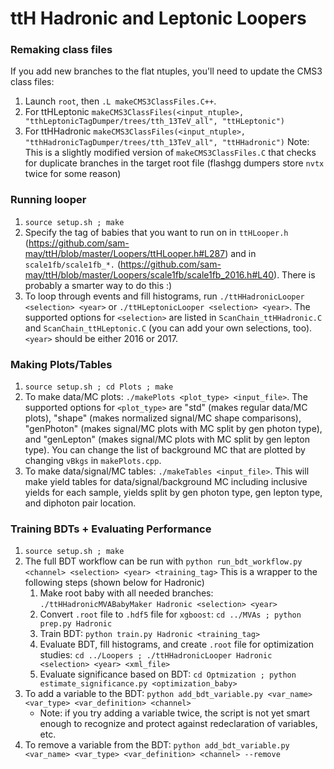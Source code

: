 # ttH Hadronic and Leptonic Loopers

### Remaking class files
If you add new branches to the flat ntuples, you'll need to update the CMS3 class files:
1. Launch `root`, then `.L makeCMS3ClassFiles.C++`.
2. For ttHLeptonic `makeCMS3ClassFiles(<input_ntuple>, "tthLeptonicTagDumper/trees/tth_13TeV_all", "ttHLeptonic")`
3. For ttHHadronic `makeCMS3ClassFiles(<input_ntuple>, "tthHadronicTagDumper/trees/tth_13TeV_all", "ttHHadronic")`
Note: This is a slightly modified version of `makeCMS3ClassFiles.C` that checks for duplicate branches in the target root file (flashgg dumpers store `nvtx` twice for some reason)

### Running looper
1. `source setup.sh ; make`
2. Specify the tag of babies that you want to run on in `ttHLooper.h` (https://github.com/sam-may/ttH/blob/master/Loopers/ttHLooper.h#L287) and in `scale1fb/scale1fb_*.` (https://github.com/sam-may/ttH/blob/master/Loopers/scale1fb/scale1fb_2016.h#L40). There is probably a smarter way to do this :)
3. To loop through events and fill histograms, run `./ttHHadronicLooper <selection> <year>` or `./ttHLeptonicLooper <selection> <year>`. The supported options for `<selection>` are listed in `ScanChain_ttHHadronic.C` and `ScanChain_ttHLeptonic.C` (you can add your own selections, too). `<year>` should be either 2016 or 2017.

### Making Plots/Tables
1. `source setup.sh ; cd Plots ; make`
2. To make data/MC plots: `./makePlots <plot_type> <input_file>`. The supported options for `<plot_type>` are "std" (makes regular data/MC plots), "shape" (makes normalized signal/MC shape comparisons), "genPhoton" (makes signal/MC plots with MC split by gen photon type), and "genLepton" (makes signal/MC plots with MC split by gen lepton type). You can change the list of background MC that are plotted by changing `vBkgs` in `makePlots.cpp`.
3. To make data/signal/MC tables: `./makeTables <input_file>`. This will make yield tables for data/signal/background MC including inclusive yields for each sample, yields split by gen photon type, gen lepton type, and diphoton pair location.

### Training BDTs + Evaluating Performance
1. `source setup.sh ; make`
2. The full BDT workflow can be run with `python run_bdt_workflow.py <channel> <selection> <year> <training_tag>` This is a wrapper to the following steps (shown below for Hadronic)
    1. Make root baby with all needed branches: `./ttHHadronicMVABabyMaker Hadronic <selection> <year>`
    2. Convert `.root` file to `.hdf5` file for `xgboost`: `cd ../MVAs ; python prep.py Hadronic`
    3. Train BDT: `python train.py Hadronic <training_tag>`
    4. Evaluate BDT, fill histograms, and create `.root` file for optimization studies: `cd ../Loopers ; ./ttHHadronicLooper Hadronic <selection> <year> <xml_file>`
    5. Evaluate significance based on BDT: `cd Optmization ; python estimate_significance.py <optimization_baby>`
3. To add a variable to the BDT: `python add_bdt_variable.py <var_name> <var_type> <var_definition> <channel>`
    * Note: if you try adding a variable twice, the script is not yet smart enough to recognize and protect against redeclaration of variables, etc.
4. To remove a variable from the BDT: `python add_bdt_variable.py <var_name> <var_type> <var_definition> <channel> --remove`

